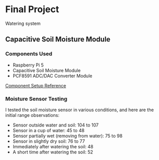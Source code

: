 # Final Project
Watering system


## Capacitive Soil Moisture Module

### Components Used

- Raspberry Pi 5
- Capacitive Soil Moisture Module
- PCF8591 ADC/DAC Converter Module

[Component Setup Reference](https://docs.sunfounder.com/projects/umsk/en/latest/05_raspberry_pi/pi_lesson02_soil_moisture.html)

### Moisture Sensor Testing


I tested the soil moisture sensor in various conditions, and here are the initial range observations:

- Sensor outside water and soil: 104 to 107
- Sensor in a cup of water: 45 to 48
- Sensor partially wet (removing from water): 75 to 98
- Sensor in slightly dry soil: 76 to 77
- Immediately after watering the soil: 48
- A short time after watering the soil: 52

